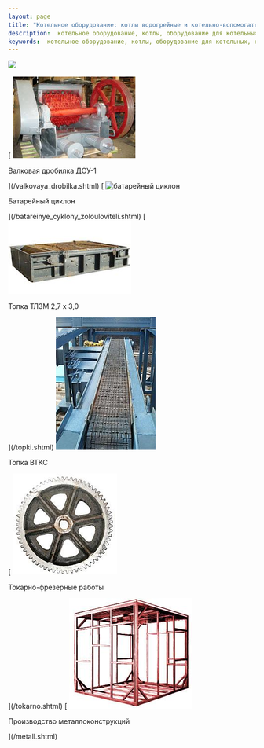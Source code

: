 ```yaml
---
layout: page
title: "Котельное оборудование: котлы водогрейные и котельно-вспомогательное оборудование от ООО Теплокомплект"
description:  котельное оборудование, котлы, оборудование для котельных, котельно-вспомогательное оборудование
keywords:  котельное оборудование, котлы, оборудование для котельных, котельно-вспомогательное оборудование
---
```


![](http://counter.rambler.ru/top100.cnt?1434317)

[ ![дробилка валковая угольная](/pic/drobilka_dou.jpg)

Валковая дробилка ДОУ-1

](/valkovaya_drobilka.shtml) [ ![батарейный
циклон](/pic/zlo.jpg)

Батарейный циклон

](/batareinye_cyklony_zolouloviteli.shtml) [
![топка ТЛЗМ](/pic/tlzm.jpg)

Топка ТЛЗМ 2,7 х 3,0

](/topki.shtml) ![](/pic/topkablue.jpg)

Топка ВТКС

[ ![токарные и фрезерные работы](/pic/tfr_1.jpg)

Токарно-фрезерные работы

](/tokarno.shtml) [
![металлоконструкции](/pic/metallo.jpg)

Производство металлоконструкций

](/metall.shtml)


